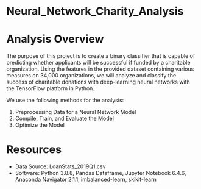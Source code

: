 # Neural_Network_Charity_Analysis

# Analysis Overview
The purpose of this project is to create a binary classifier that is capable of predicting whether applicants will be successful if funded by a charitable organization. Using the features in the provided dataset containing various measures on 34,000 organizations, we will analyze and classify the success of charitable donations with deep-learning neural networks with the TensorFlow platform in Python. 

We use the following methods for the analysis:
1. Preprocessing Data for a Neural Network Model
2. Compile, Train, and Evaluate the Model
3. Optimize the Model

# Resources
* Data Source: LoanStats_2019Q1.csv
* Software: Python 3.8.8, Pandas Dataframe, Jupyter Notebook 6.4.6, Anaconda Navigator 2.1.1, imbalanced-learn, skikit-learn
